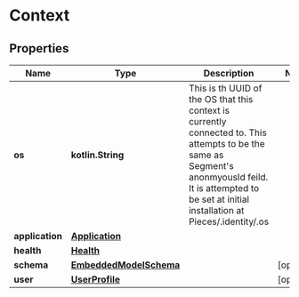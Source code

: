 
# Context

## Properties
Name | Type | Description | Notes
------------ | ------------- | ------------- | -------------
**os** | **kotlin.String** | This is th UUID of the OS that this context is currently connected to. This attempts to be the same as Segment&#39;s anonmyousId feild. It is attempted to be set at initial installation at Pieces/.identity/.os | 
**application** | [**Application**](Application.md) |  | 
**health** | [**Health**](Health.md) |  | 
**schema** | [**EmbeddedModelSchema**](EmbeddedModelSchema.md) |  |  [optional]
**user** | [**UserProfile**](UserProfile.md) |  |  [optional]




